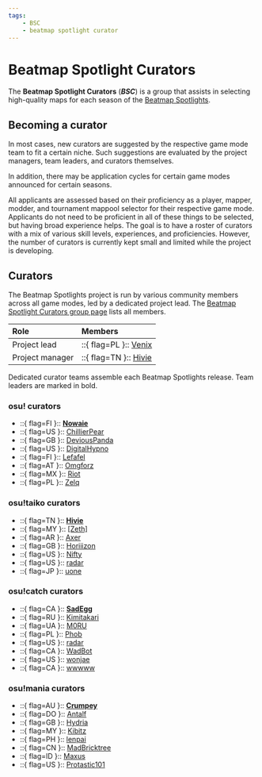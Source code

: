 ```yaml
---
tags:
    - BSC
    - beatmap spotlight curator
---
```


# Beatmap Spotlight Curators

The **Beatmap Spotlight Curators** (***BSC***) is a group that assists in selecting high-quality maps for each season of the [Beatmap Spotlights](/wiki/Beatmap_Spotlights).

## Becoming a curator

In most cases, new curators are suggested by the respective game mode team to fit a certain niche. Such suggestions are evaluated by the project managers, team leaders, and curators themselves.

In addition, there may be application cycles for certain game modes announced for certain seasons.

All applicants are assessed based on their proficiency as a player, mapper, modder, and tournament mappool selector for their respective game mode. Applicants do not need to be proficient in all of these things to be selected, but having broad experience helps. The goal is to have a roster of curators with a mix of various skill levels, experiences, and proficiencies. However, the number of curators is currently kept small and limited while the project is developing.

## Curators

The Beatmap Spotlights project is run by various community members across all game modes, led by a dedicated project lead. The [Beatmap Spotlight Curators group page](https://osu.ppy.sh/groups/48) lists all members.

| Role | Members |
| :-- | :-- |
| Project lead | ::{ flag=PL }:: [Venix](https://osu.ppy.sh/users/5999631) |
| Project manager | ::{ flag=TN }:: [Hivie](https://osu.ppy.sh/users/14102976) |

Dedicated curator teams assemble each Beatmap Spotlights release. Team leaders are marked in bold.

### osu! curators

- ::{ flag=FI }:: **[Nowaie](https://osu.ppy.sh/users/5428909)**
- ::{ flag=US }:: [ChillierPear](https://osu.ppy.sh/users/9501251)
- ::{ flag=GB }:: [DeviousPanda](https://osu.ppy.sh/users/4966334)
- ::{ flag=US }:: [DigitalHypno](https://osu.ppy.sh/users/4384207)
- ::{ flag=FI }:: [Lefafel](https://osu.ppy.sh/users/2295850)
- ::{ flag=AT }:: [Omgforz](https://osu.ppy.sh/users/578943)
- ::{ flag=MX }:: [Riot](https://osu.ppy.sh/users/4256461)
- ::{ flag=PL }:: [Zelq](https://osu.ppy.sh/users/8953955)

### osu!taiko curators

- ::{ flag=TN }:: **[Hivie](https://osu.ppy.sh/users/14102976)**
- ::{ flag=MY }:: [[Zeth]](https://osu.ppy.sh/users/9912966)
- ::{ flag=AR }:: [Axer](https://osu.ppy.sh/users/7299864)
- ::{ flag=GB }:: [Horiiizon](https://osu.ppy.sh/users/8071438)
- ::{ flag=US }:: [Nifty](https://osu.ppy.sh/users/4956097)
- ::{ flag=US }:: [radar](https://osu.ppy.sh/users/7131099)
- ::{ flag=JP }:: [uone](https://osu.ppy.sh/users/5321719)

### osu!catch curators

- ::{ flag=CA }:: **[SadEgg](https://osu.ppy.sh/users/10278243)**
- ::{ flag=RU }:: [Kimitakari](https://osu.ppy.sh/users/4741164)
- ::{ flag=UA }:: [M0RU](https://osu.ppy.sh/users/13681464)
- ::{ flag=PL }:: [Phob](https://osu.ppy.sh/users/6069462)
- ::{ flag=US }:: [radar](https://osu.ppy.sh/users/7131099)
- ::{ flag=CA }:: [WadBot](https://osu.ppy.sh/users/14571181)
- ::{ flag=US }:: [wonjae](https://osu.ppy.sh/users/5032045)
- ::{ flag=CA }:: [wwwww](https://osu.ppy.sh/users/8434466)

### osu!mania curators

- ::{ flag=AU }:: **[Crumpey](https://osu.ppy.sh/users/3518705)**
- ::{ flag=DO }:: [Antalf](https://osu.ppy.sh/users/8793773)
- ::{ flag=GB }:: [Hydria](https://osu.ppy.sh/users/808176)
- ::{ flag=MY }:: [Kibitz](https://osu.ppy.sh/users/7418493)
- ::{ flag=PH }:: [lenpai](https://osu.ppy.sh/users/5314573)
- ::{ flag=CN }:: [MadBricktree](https://osu.ppy.sh/users/4790958)
- ::{ flag=ID }:: [Maxus](https://osu.ppy.sh/users/4335785)
- ::{ flag=US }:: [Protastic101](https://osu.ppy.sh/users/6712747)

